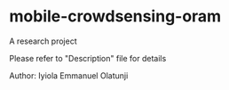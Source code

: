 # mobile-crowdsensing-oram
A research project

Please refer to "Description" file for details

Author: Iyiola Emmanuel Olatunji
